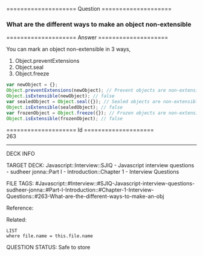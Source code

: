 ==================== Question ====================  

### What are the different ways to make an object non-extensible  

==================== Answer ====================  

You can mark an object non-extensible in 3 ways,

1. Object.preventExtensions
2. Object.seal
3. Object.freeze

```javascript
var newObject = {};
Object.preventExtensions(newObject); // Prevent objects are non-extensible
Object.isExtensible(newObject); // false
var sealedObject = Object.seal({}); // Sealed objects are non-extensible
Object.isExtensible(sealedObject); // false
var frozenObject = Object.freeze({}); // Frozen objects are non-extensible
Object.isExtensible(frozenObject); // false
```

==================== Id ====================  
263
<!--ID: 1707879828710-->

---

DECK INFO

TARGET DECK: Javascript::Interview::SJIQ - Javascript interview questions - sudheer jonna::Part I - Introduction::Chapter 1 - Interview Questions

FILE TAGS: #Javascript::#Interview::#SJIQ-Javascript-interview-questions-sudheer-jonna::#Part-I-Introduction::#Chapter-1-Interview-Questions::#263-What-are-the-different-ways-to-make-an-obj

Reference:

Related:

```dataview
LIST
where file.name = this.file.name
```
QUESTION STATUS: Safe to store
